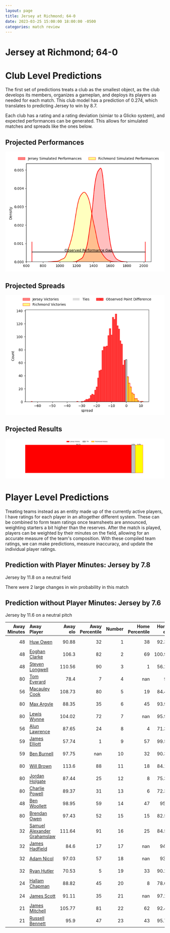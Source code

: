 ```yaml
---  
layout: page  
title: Jersey at Richmond; 64-0  
date: 2023-03-25 15:00:00 18:00:00 -0500  
categories: match review  
---
```

# Jersey at Richmond; 64-0

# Club Level Predictions


The first set of predictions treats a club as the smallest object, as the club develops its members, organizes a gameplan, and deploys its players as needed for each match. This club model has a prediction of 0.274, which translates to predicting Jersey to win by 8.7.

Each club has a rating and a rating deviation (simiar to a Glicko system), and expected performances can be generated. This allows for simulated matches and spreads like the ones below.
## Projected Performances


![Projected Performances](plots/performances_2023-03-25-Richmond-Jersey.png)
## Projected Spreads


![Projected Spreads](plots/spreads_2023-03-25-Richmond-Jersey.png)
## Projected Results


![Projected Results](plots/resultbar_2023-03-25-Richmond-Jersey.png)
# Player Level Predictions


Treating teams instead as an entity made up of the currently active players, I have ratings for each player in an altogether different system. These can be combined to form team ratings once teamsheets are announced, weighting starters a bit higher than the reserves. After the match is played, players can be weighted by their minutes on the field, allowing for an accurate measure of the team's composition. With these compiled team ratings, we can make predictions, measure inaccuracy, and update the individual player ratings.
## Prediction with Player Minutes: Jersey by 7.8


Jersey by 11.8 on a neutral field

There were 2 large changes in win probability in this match
## Prediction without Player Minutes: Jersey by 7.6


Jersey by 11.6 on a neutral pitch



|   Away Minutes | Away Player                                                                          |   Away elo |   Away Percentile |   Number |   Home Percentile |   Home elo | Home Player                                                       |   Home Minutes |
|---------------:|:-------------------------------------------------------------------------------------|-----------:|------------------:|---------:|------------------:|-----------:|:------------------------------------------------------------------|---------------:|
|             48 | [Huw Owen](..//playerfiles//HuwOwen_cleaned.md)                                      |      90.88 |                32 |        1 |                38 |      92.38 | [George Cave](..//playerfiles//GeorgeCave_cleaned.md)             |             60 |
|             48 | [Eoghan Clarke](..//playerfiles//EoghanClarke_cleaned.md)                            |     106.3  |                82 |        2 |                69 |     100.93 | [Alexander Post](..//playerfiles//AlexanderPost_cleaned.md)       |             43 |
|             48 | [Steven Longwell](..//playerfiles//StevenLongwell_cleaned.md)                        |     110.56 |                90 |        3 |                 1 |      56.22 | [Jimmy Litchfield](..//playerfiles//JimmyLitchfield_cleaned.md)   |             66 |
|             80 | [Tom Everard](..//playerfiles//TomEverard_cleaned.md)                                |      78.4  |                 7 |        4 |               nan |      95    | [Rhys Anstey](..//playerfiles//RhysAnstey_cleaned.md)             |             66 |
|             56 | [Macauley Cook](..//playerfiles//MacauleyCook_cleaned.md)                            |     108.73 |                80 |        5 |                19 |      84.45 | [Jake Monson](..//playerfiles//JakeMonson_cleaned.md)             |             46 |
|             80 | [Max Argyle](..//playerfiles//MaxArgyle_cleaned.md)                                  |      88.35 |                35 |        6 |                45 |      93.98 | [David Massey](..//playerfiles//DavidMassey_cleaned.md)           |             80 |
|             80 | [Lewis Wynne](..//playerfiles//LewisWynne_cleaned.md)                                |     104.02 |                72 |        7 |               nan |      95.99 | [Lucas Brooke](..//playerfiles//LucasBrooke_cleaned.md)           |             80 |
|             56 | [Alun Lawrence](..//playerfiles//AlunLawrence_cleaned.md)                            |      87.65 |                24 |        8 |                 4 |      71.35 | [Ethan Benson](..//playerfiles//EthanBenson_cleaned.md)           |             80 |
|             59 | [James Elliott](..//playerfiles//JamesElliott_cleaned.md)                            |      57.74 |                 1 |        9 |                57 |      99.54 | [James Lennon](..//playerfiles//JamesLennon_cleaned.md)           |             48 |
|             59 | [Ben Burnell](..//playerfiles//BenBurnell_cleaned.md)                                |      97.75 |               nan |       10 |                32 |      90.35 | [Bill Johnston](..//playerfiles//BillJohnston_cleaned.md)         |             80 |
|             80 | [Will Brown](..//playerfiles//WillBrown_cleaned.md)                                  |     113.6  |                88 |       11 |                18 |      84.13 | [Owain James](..//playerfiles//OwainJames_cleaned.md)             |             48 |
|             80 | [Jordan Holgate](..//playerfiles//JordanHolgate_cleaned.md)                          |      87.44 |                25 |       12 |                 8 |      75.37 | [Craig Duncan](..//playerfiles//CraigDuncan_cleaned.md)           |             80 |
|             80 | [Charlie Powell](..//playerfiles//CharliePowell_cleaned.md)                          |      89.37 |                31 |       13 |                 6 |      72.32 | [Paul Kiernan](..//playerfiles//PaulKiernan_cleaned.md)           |             80 |
|             48 | [Ben Woollett](..//playerfiles//BenWoollett_cleaned.md)                              |      98.95 |                59 |       14 |                47 |      95.1  | [Raz Patel](..//playerfiles//RazPatel_cleaned.md)                 |             65 |
|             80 | [Brendan Owen](..//playerfiles//BrendanOwen_cleaned.md)                              |      97.43 |                52 |       15 |                15 |      82.59 | [Alexander O'Meara](..//playerfiles//AlexanderO'Meara_cleaned.md) |             80 |
|             32 | [Samuel Alexander Grahamslaw](..//playerfiles//SamuelAlexanderGrahamslaw_cleaned.md) |     111.64 |                91 |       16 |                25 |      84.55 | [Joseph Vajner](..//playerfiles//JosephVajner_cleaned.md)         |             37 |
|             32 | [James Hadfield](..//playerfiles//JamesHadfield_cleaned.md)                          |      84.6  |                17 |       17 |               nan |      94.2  | [Edward Johnson](..//playerfiles//EdwardJohnson_cleaned.md)       |             34 |
|             32 | [Adam Nicol](..//playerfiles//AdamNicol_cleaned.md)                                  |      97.03 |                57 |       18 |               nan |      93.3  | [Stephen Kerins](..//playerfiles//StephenKerins_cleaned.md)       |             32 |
|             32 | [Ryan Hutler](..//playerfiles//RyanHutler_cleaned.md)                                |      70.53 |                 5 |       19 |                33 |      90.23 | [Jack Walsh](..//playerfiles//JackWalsh_cleaned.md)               |             32 |
|             24 | [Hallam Chapman](..//playerfiles//HallamChapman_cleaned.md)                          |      88.82 |                45 |       20 |                 8 |      78.66 | [Conor Maguire](..//playerfiles//ConorMaguire_cleaned.md)         |             20 |
|             24 | [James Scott](..//playerfiles//JamesScott_cleaned.md)                                |      91.11 |                35 |       21 |               nan |      97.22 | [Alex Burrage](..//playerfiles//AlexBurrage_cleaned.md)           |             15 |
|             21 | [James Mitchell](..//playerfiles//JamesMitchell_cleaned.md)                          |     105.77 |                81 |       22 |                62 |      92.49 | [Luke Spring](..//playerfiles//LukeSpring_cleaned.md)             |             14 |
|             21 | [Russell Bennett](..//playerfiles//RussellBennett_cleaned.md)                        |      95.9  |                47 |       23 |                43 |      95.73 | [Miles Wakeling](..//playerfiles//MilesWakeling_cleaned.md)       |             14 |


